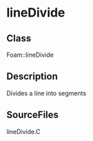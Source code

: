 # lineDivide 
## Class
Foam::lineDivide

## Description
Divides a line into segments

## SourceFiles
lineDivide.C

